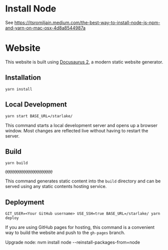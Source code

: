 # Install Node
See https://itsromiljain.medium.com/the-best-way-to-install-node-js-npm-and-yarn-on-mac-osx-4d8a8544987a


# Website

This website is built using [Docusaurus 2](https://docusaurus.io/), a modern static website generator.

## Installation

```console
yarn install
```

## Local Development

```console
yarn start BASE_URL=/starlake/
```

This command starts a local development server and opens up a browser window. Most changes are reflected live without having to restart the server.

## Build

```console
yarn build
```


    @@@@@@@@@@@@@@@@@@@@@
This command generates static content into the `build` directory and can be served using any static contents hosting service.

## Deployment

```console
GIT_USER=<Your GitHub username> USE_SSH=true BASE_URL=/starlake/ yarn deploy
```

If you are using GitHub pages for hosting, this command is a convenient way to build the website and push to the `gh-pages` branch.


Upgrade node: nvm install node --reinstall-packages-from=node
